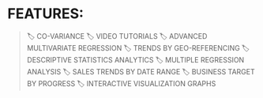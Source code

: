 

# FEATURES:

> 🏷 CO-VARIANCE
> 🏷 VIDEO TUTORIALS
> 🏷 ADVANCED MULTIVARIATE REGRESSION
> 🏷 TRENDS BY GEO-REFERENCING
> 🏷 DESCRIPTIVE STATISTICS ANALYTICS
> 🏷 MULTIPLE REGRESSION ANALYSIS
> 🏷 SALES TRENDS BY DATE RANGE
> 🏷 BUSINESS TARGET BY PROGRESS 
> 🏷 INTERACTIVE VISUALIZATION GRAPHS

